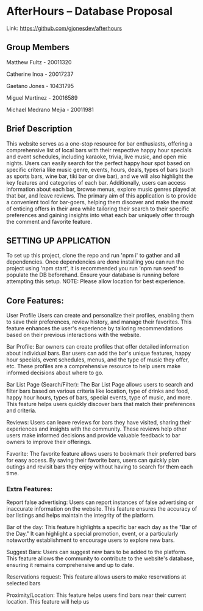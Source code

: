 # AfterHours – Database Proposal

Link: https://github.com/gjonesdev/afterhours

## Group Members

Matthew Fultz - 20011320

Catherine Inoa - 20017237

Gaetano Jones - 10431795

Miguel Martinez - 20016589

Michael Medrano Mejia - 20011981

## Brief Description

This website serves as a one-stop resource for bar enthusiasts, offering a comprehensive list of local 
bars with their respective happy hour specials and event schedules, including karaoke, trivia, live 
music, and open mic nights. Users can easily search for the perfect happy hour spot based on specific 
criteria like music genre, events, hours, deals, types of bars (such as sports bars, wine bar, tiki bar or 
dive bar), and we will also highlight the key features and categories of each bar. Additionally, users 
can access information about each bar, browse menus, explore music genres played at that bar, and 
leave reviews. The primary aim of this application is to provide a convenient tool for bar-goers, 
helping them discover and make the most of enticing offers in their area while tailoring their search to 
their specific preferences and gaining insights into what each bar uniquely offer through the comment 
and favorite feature.

## SETTING UP APPLICATION

To set up this project, clone the repo and run 'npm i' to gather and all dependencies. Once dependencies are done installing you can run the project using 'npm start', it is recommended you run 'npm run seed' to populate the DB beforehand. Ensure your database is running before attempting this setup. NOTE: Please allow location for best experience.

## Core Features:

User Profile 
Users can create and personalize their profiles, enabling them to save their preferences, review history, and manage their favorites. This feature enhances the user's experience by tailoring recommendations based on their previous interactions with the website. 

Bar Profile: 
Bar owners can create profiles that offer detailed information about individual bars. Bar users can add the bar's unique features, happy hour specials, event schedules, menus, and the type of music they offer, etc. These profiles are a comprehensive resource to help users make informed decisions about where to go. 

Bar List Page (Search/Filter): 
The Bar List Page allows users to search and filter bars based on various criteria like location, type of drinks and food, happy hour hours, types of bars, special events, type of music, and more. This feature helps users quickly discover bars that match their preferences and criteria. 

Reviews: 
Users can leave reviews for bars they have visited, sharing their experiences and insights with the community. These reviews help other users make informed decisions and provide valuable feedback to bar owners to improve their offerings. 

Favorite: 
The favorite feature allows users to bookmark their preferred bars for easy access. By saving their favorite bars, users can quickly plan outings and revisit bars they enjoy without having to search for them each time. 

 

### Extra Features:

Report false advertising:
Users can report instances of false advertising or inaccurate information on the website. This feature 
ensures the accuracy of bar listings and helps maintain the integrity of the platform.

Bar of the day:
This feature highlights a specific bar each day as the "Bar of the Day." It can highlight a special 
promotion, event, or a particularly noteworthy establishment to encourage users to explore new 
bars.

Suggest Bars:
Users can suggest new bars to be added to the platform. This feature allows the community to 
contribute to the website's database, ensuring it remains comprehensive and up to date.

Reservations request:
This feature allows users to make reservations at selected bars

Proximity/Location:
This feature helps users find bars near their current location. This feature will help us

